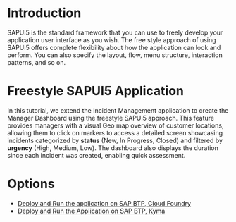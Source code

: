 # Introduction

SAPUI5 is the standard framework that you can use to freely develop your application user interface as you wish. The free style approach of using SAPUI5 offers complete flexibility about how the application can look and perform. You can also specify the layout, flow, menu structure, interaction patterns, and so on.

# Freestyle SAPUI5 Application

In this tutorial, we extend the Incident Management application to create the Manager Dashboard using the freestyle SAPUI5 approach. This feature provides managers with a visual Geo map overview of customer locations, allowing them to click on markers to access a detailed screen showcasing incidents categorized by **status** (New, In Progress, Closed) and filtered by **urgency** (High, Medium, Low). The dashboard also displays the duration since each incident was created, enabling quick assessment. 

# Options

- [Deploy and Run the application on SAP BTP, Cloud Foundry](./freestyle-sapui5-cf.md)
- [Deploy and Run the Application on SAP BTP, Kyma](./freestyle-sapui5-kyma.md)